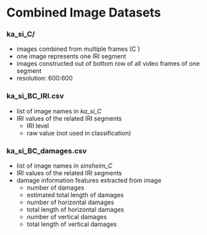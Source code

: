 # Combined Image Datasets

### ka_si_C/
- images combined from multiple frames (C )
- one image represents one IRI segment
- images constructed out of bottom row of all video frames of one segment
- resolution: 600:600

### ka_si_BC_IRI.csv
- list of image names in *ka_si_C*
- IRI values of the related IRI segments 
	- IRI level
	- raw value (not used in classification)

### ka_si_BC_damages.csv
- list of image names in *sinsheim_C*
- IRI values of the related IRI segments 
- damage information features extracted from image
	- number of damages
	- estimated total length of damages
	- number of horizontal damages
	- total length of horizontal damages
	- number of vertical damages
	- total length of vertical damages